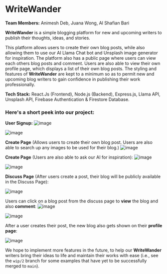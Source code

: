 # WriteWander

**Team Members:** Animesh Deb, Juana Wong, Al Shafian Bari

**WriteWander** is a simple blogging platform for new and upcoming writers to publish their thoughts, ideas, and stories. 

This platform allows users to create their own blog posts, while also allowing them to use our AI Llama Chat bot and Unsplash image generator for inspiration. The platform also has a public page where users can view each others blog posts and comment. Users are also able to view their own profile page, which displays a list of their own blog posts. The styling and features of **WriteWander** are kept to a minimum so as to permit new and upcoming blog writers to gain confidence in publishing their work professionally.

**Tech Stack:** React.Js (Frontend), Node.js (Backend), Express.js, Llama API, Unsplash API, Firebase Authentication & Firestore Database.


### Here's a short peek into our project:

**User Signup:**
![image](https://github.com/AnimeshDeb/WriteWander/assets/102705914/e02f7fee-4d9a-4573-845e-f050a4619e2f)

![image](https://github.com/AnimeshDeb/WriteWander/assets/102705914/ae98d95a-f70a-45a4-8c3d-f567bd3089c4)

**Create Page** (Allows users to create their own blog post. Users are also able to search up any images to be used for their blog.)
![image](https://github.com/AnimeshDeb/WriteWander/assets/102705914/4017bf7e-268b-43ed-8924-8de52304af1d)

**Create Page** (Users are also able to ask our AI for inspiration):
![image](https://github.com/AnimeshDeb/WriteWander/assets/102705914/6eef37f3-68a4-427b-a2bd-c843472ebd6a)

![image](https://github.com/AnimeshDeb/WriteWander/assets/102705914/3dfa41a4-c6d8-4059-82dd-ff2d36fb2622)

**Discuss Page** (After users create a post, their blog will be publicly available in the Discuss Page):

![image](https://github.com/AnimeshDeb/WriteWander/assets/102705914/d9885a2d-ac84-4f94-af27-d528031d886b)

Users can click on a blog post from the discuss page to **view** the blog and also **comment**:
![image](https://github.com/AnimeshDeb/WriteWander/assets/102705914/4c4be5cd-e571-4da3-beee-1463c7f48496)

![image](https://github.com/AnimeshDeb/WriteWander/assets/102705914/797dfe44-5df7-47af-8c96-77fef574ea1f)

After a user creates their post, the new blog also gets shown on their **profile page**:

![image](https://github.com/AnimeshDeb/WriteWander/assets/102705914/ef752033-f6fe-4496-8e81-a3196925a72c)





We hope to implement more features in the future, to help our **WriteWander** writers bring their ideas to life and maintain their works with ease (i.e., see the `wip/2` branch for some examples that have yet to be successfully merged to `main`). 



